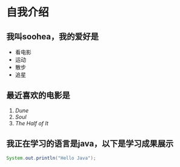 # 自我介绍
## 我叫soohea，我的爱好是
* 看电影
* 运动
* 散步
* 追星
## 最近喜欢的电影是
1. *Dune*
2. *Soul*
3. *The Half of It*
## 我正在学习的语言是java，以下是学习成果展示
```java
System.out.println("Hello Java");
```
